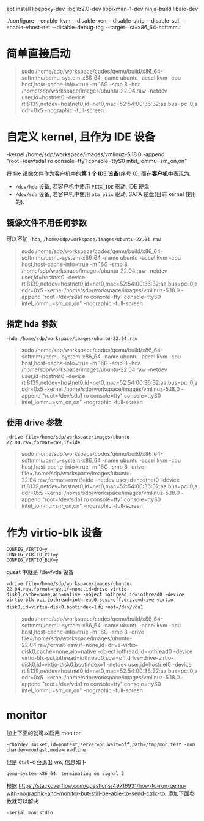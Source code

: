 apt install libepoxy-dev libglib2.0-dev libpixman-1-dev ninja-build libaio-dev

./configure --enable-kvm --disable-xen --disable-strip --disable-sdl --enable-vhost-net --disable-debug-tcg --target-list=x86_64-softmmu

# 简单直接启动

> sudo /home/sdp/workspace/codes/qemu/build/x86_64-softmmu/qemu-system-x86_64 -name ubuntu -accel kvm -cpu host,host-cache-info=true -m 16G -smp 8 -hda /home/sdp/workspace/images/ubuntu-22.04.raw -netdev user,id=hostnet0 -device rtl8139,netdev=hostnet0,id=net0,mac=52:54:00:36:32:aa,bus=pci.0,addr=0x5 -nographic -full-screen

# 自定义 kernel, 且作为 IDE 设备

-kernel /home/sdp/workspace/images/vmlinuz-5.18.0 -append "root=/dev/sda1 ro console=tty1 console=ttyS0 intel_iommu=sm_on,on"

将 file 镜像文件作为客户机中的**第 1 个 IDE 设备**(序号 0), 而在**客户机**中表现为:

* `/dev/hda` 设备, 若客户机中使用 `PIIX_IDE` 驱动, IDE 硬盘;
* `/dev/sda` 设备, 若客户机中使用 `ata_piix` 驱动, SATA 硬盘(目前 kernel 使用的).

## 镜像文件不用任何参数

可以不加 `-hda`, `/home/sdp/workspace/images/ubuntu-22.04.raw`

> sudo /home/sdp/workspace/codes/qemu/build/x86_64-softmmu/qemu-system-x86_64 -name ubuntu -accel kvm -cpu host,host-cache-info=true -m 16G -smp 8 /home/sdp/workspace/images/ubuntu-22.04.raw -netdev user,id=hostnet0 -device rtl8139,netdev=hostnet0,id=net0,mac=52:54:00:36:32:aa,bus=pci.0,addr=0x5 -kernel /home/sdp/workspace/images/vmlinuz-5.18.0 -append "root=/dev/sda1 ro console=tty1 console=ttyS0 intel_iommu=sm_on,on" -nographic -full-screen

## 指定 hda 参数

`-hda /home/sdp/workspace/images/ubuntu-22.04.raw`

> sudo /home/sdp/workspace/codes/qemu/build/x86_64-softmmu/qemu-system-x86_64 -name ubuntu -accel kvm -cpu host,host-cache-info=true -m 16G -smp 8 -hda /home/sdp/workspace/images/ubuntu-22.04.raw -netdev user,id=hostnet0 -device rtl8139,netdev=hostnet0,id=net0,mac=52:54:00:36:32:aa,bus=pci.0,addr=0x5 -kernel /home/sdp/workspace/images/vmlinuz-5.18.0 -append "root=/dev/sda1 ro console=tty1 console=ttyS0 intel_iommu=sm_on,on" -nographic -full-screen

## 使用 drive 参数

`-drive file=/home/sdp/workspace/images/ubuntu-22.04.raw,format=raw,if=ide`

> sudo /home/sdp/workspace/codes/qemu/build/x86_64-softmmu/qemu-system-x86_64 -name ubuntu -accel kvm -cpu host,host-cache-info=true -m 16G -smp 8 -drive file=/home/sdp/workspace/images/ubuntu-22.04.raw,format=raw,if=ide -netdev user,id=hostnet0 -device rtl8139,netdev=hostnet0,id=net0,mac=52:54:00:36:32:aa,bus=pci.0,addr=0x5 -kernel /home/sdp/workspace/images/vmlinuz-5.18.0 -append "root=/dev/sda1 ro console=tty1 console=ttyS0 intel_iommu=sm_on,on" -nographic -full-screen

# 作为 virtio-blk 设备

```
CONFIG_VIRTIO=y
CONFIG_VIRTIO_PCI=y
CONFIG_VIRTIO_BLK=y
```

guest 中就是 /dev/vda 设备

`-drive file=/home/sdp/workspace/images/ubuntu-22.04.raw,format=raw,if=none,id=drive-virtio-disk0,cache=none,aio=native -object iothread,id=iothread0 -device virtio-blk-pci,iothread=iothread0,scsi=off,drive=drive-virtio-disk0,id=virtio-disk0,bootindex=1` 和 `root=/dev/vda1`

> sudo /home/sdp/workspace/codes/qemu/build/x86_64-softmmu/qemu-system-x86_64 -name ubuntu -accel kvm -cpu host,host-cache-info=true -m 16G -smp 8 -drive file=/home/sdp/workspace/images/ubuntu-22.04.raw,format=raw,if=none,id=drive-virtio-disk0,cache=none,aio=native -object iothread,id=iothread0 -device virtio-blk-pci,iothread=iothread0,scsi=off,drive=drive-virtio-disk0,id=virtio-disk0,bootindex=1 -netdev user,id=hostnet0 -device rtl8139,netdev=hostnet0,id=net0,mac=52:54:00:36:32:aa,bus=pci.0,addr=0x5 -kernel /home/sdp/workspace/images/vmlinuz-5.18.0 -append "root=/dev/vda1 ro console=tty1 console=ttyS0 intel_iommu=sm_on,on" -nographic -full-screen
>
>


# monitor

加上下面的就可以启用 monitor

```
-chardev socket,id=montest,server=on,wait=off,path=/tmp/mon_test -mon chardev=montest,mode=readline
```

但是 `Ctrl+C` 会退出 vm, 信息如下

```
qemu-system-x86_64: terminating on signal 2
```

根据 https://stackoverflow.com/questions/49716931/how-to-run-qemu-with-nographic-and-monitor-but-still-be-able-to-send-ctrlc-to, 添加下面参数就可以解决

```
-serial mon:stdio
```
